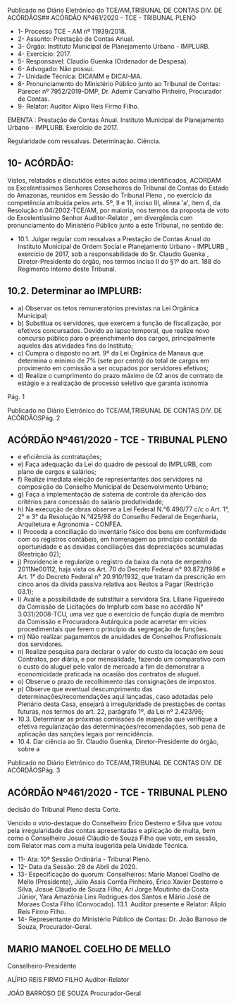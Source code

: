 Publicado  no  Diário  Eletrônico do TCE/AM,TRIBUNAL DE CONTAS DIV. DE ACÓRDÃOS## ACÓRDÃO Nº461/2020 - TCE - TRIBUNAL PLENO

- 1- Processo TCE - AM nº 11939/2018.
- 2- Assunto: Prestação de Contas Anual.
- 3- Órgão: Instituto Municipal de Planejamento Urbano - IMPLURB.
- 4- Exercício: 2017.
- 5- Responsável: Claudio Guenka (Ordenador de Despesa).
- 6- Advogado: Não possui.
- 7- Unidade Técnica: DICAMM e DICAI-MA.
- 8- Pronunciamento  do  Ministério  Público  junto  ao  Tribunal  de  Contas: Parecer  nº 7952/2019-DMP, Dr. Ademir Carvalho Pinheiro, Procurador de Contas.
- 9- Relator: Auditor Alípio Reis Firmo Filho.

EMENTA : Prestação de Contas  Anual. Instituto Municipal de  Planejamento  Urbano  -  IMPLURB. Exercício de 2017.

Regularidade com ressalvas. Determinação. Ciência.

## 10-  ACÓRDÃO:

Vistos, relatados e discutidos estes autos acima identificados, ACORDAM os Excelentíssimos Senhores Conselheiros do Tribunal de Contas do Estado do Amazonas, reunidos em Sessão do Tribunal Pleno , no exercício da competência atribuída pelos arts. 5º,  II  e  11,  inciso  III,  alínea  'a',  item  4,  da  Resolução  n.04/2002-TCE/AM, por  maioria, nos termos da proposta de voto do Excelentíssimo Senhor Auditor-Relator , em divergência com pronunciamento do Ministério Público junto a este Tribunal, no sentido de:

- 10.1. Julgar regular com ressalvas a Prestação de Contas Anual do Instituto Municipal  de  Ordem  Social  e  Planejamento  Urbano  -  IMPLURB , exercício  de  2017,  sob  a  responsabilidade  do Sr.  Claudio  Guenka , Diretor-Presidente  do  órgão,  nos  termos  inciso  II  do  §1º  do  art.  188  do Regimento Interno deste Tribunal.

## 10.2. Determinar ao IMPLURB:

- a) Observar  os  tetos  remuneratórios  previstas  na  Lei  Orgânica Municipal;
- b) Substitua os servidores, que exercem a função de fiscalização, por  efetivos  concursados.  Devido  ao  lapso  temporal,  que  realize novo concurso público para o preenchimento dos cargos, principalmente aqueles das atividades fins do Instituto;
- c) Cumpra  o  disposto  no  art.  9º  da  Lei  Orgânica  de  Manaus  que determina o mínimo de 7% (sete por cento) do total de cargos em provimento em comissão a ser ocupados por servidores efetivos;
- d) Realize o  cumprimento do prazo máximo de 02 anos de contrato de estágio e a realização de processo seletivo que garanta isonomia

Pág. 1

Publicado  no  Diário  Eletrônico do TCE/AM,TRIBUNAL DE CONTAS DIV. DE ACÓRDÃOSPág. 2

## ACÓRDÃO Nº461/2020 - TCE - TRIBUNAL PLENO

- e eficiência às contratações;
- e) Faça adequação da Lei do quadro de pessoal do IMPLURB, com plano de cargos e salários;
- f) Realize  imediata  eleição  de  representantes  dos  servidores  na composição do Conselho Municipal de Desenvolvimento Urbano;
- g)  Faça  a  implementação  de  sistema  de  controle  da  aferição  dos critérios para concessão do salário produtividade;
- h) Na  execução de obras observe a Lei Federal N.°6.496/77 c/c o Art.  1°,  2°  e  3°  da  Resolução  N.°425/98  do  Conselho  Federal  de Engenharia, Arquitetura e Agronomia - CONFEA.
- i) Proceda a conciliação do inventário físico dos bens em conformidade  com  os  registros  contábeis,  em  homenagem  ao princípio  contábil  da  oportunidade e  as  devidas  conciliações  das depreciações acumuladas (Restrição 02);
- j) Providencie e regularize o registro da baixa da nota de empenho 2011Ne00112, haja vista os Art. 70 do Decreto Federal n° 93.872/1986  e  Art.  1°  do  Decreto  Federal  n°  20.910/1932,  que tratam da prescrição em cinco anos da dívida passiva relativa aos Restos a Pagar (Restrição 03.1);
- l) Avalie a possibilidade  de  substituir a servidora  Sra.  Liliane Figueiredo  da  Comissão  de  Licitações  do  Implurb  com  base  no acórdão  N°  3.031/2008-TCU,  uma  vez  que  o  exercício  de  função dupla  de  membro  da  Comissão  e  Procuradora  Autárquica  pode acarretar em  vícios procedimentais que  ferem o princípio da segregação de funções.
- m) Não realizar pagamentos de anuidades de Conselhos Profissionais dos servidores.
- n) Realize  pesquisa  para  declarar  o  valor  do  custo  da  locação  em seus Contratos, por diária, e por mensalidade, fazendo um comparativo com o custo do aluguel pelo valor de mercado a fim de demonstrar a economicidade praticada na ocasião dos contratos de aluguel.
- o) Observe o prazo de recolhimento das consignações de impostos.
- p) Observe que eventual descumprimento das determinações/recomendações  aqui  lançadas,  caso  adotadas  pelo Plenário desta Casa, ensejará a irregularidade de prestações de contas  futuras,  nos  termos  do  art.  22,  parágrafo  1º,  da  Lei  nº 2.423/96;
- 10.3. Determinar as  próximas  comissões  de  inspeção  que  verifique  a  efetiva regularização das determinações/recomendações, sob pena de aplicação das sanções legais por reincidência.
- 10.4. Dar ciência ao Sr. Claudio Guenka, Diretor-Presidente do órgão, sobre a

Publicado  no  Diário  Eletrônico do TCE/AM,TRIBUNAL DE CONTAS DIV. DE ACÓRDÃOSPág. 3

## ACÓRDÃO Nº461/2020 - TCE - TRIBUNAL PLENO

decisão do Tribunal Pleno desta Corte.

Vencido o voto-destaque do Conselheiro Érico Desterro e Silva que votou pela irregularidade das contas apresentadas e aplicação de multa, bem como o Conselheiro Josué  Cláudio  de  Souza  Filho  que  voto,  em  sessão,  com  Relator  mas  com  a  multa isugerida pela Unidade Técnica.

- 11-  Ata: 10ª Sessão Ordinária - Tribunal Pleno.
- 12-  Data da Sessão: 28 de Abril de 2020.
- 13-  Especificação do quorum: Conselheiros: Mario Manoel Coelho de Mello (Presidente),  Júlio  Assis  Corrêa  Pinheiro,  Érico  Xavier  Desterro  e  Silva,  Josué Cláudio  de  Souza  Filho,  Ari  Jorge  Moutinho  da  Costa  Júnior,  Yara  Amazônia  Lins Rodrigues dos Santos e Mário José de Moraes Costa Filho (Convocado). 13.1. Auditor presente e Relator: Alípio Reis Firmo Filho.
- 14-  Representante  do  Ministério  Público  de  Contas: Dr. João  Barroso  de  Souza, Procurador-Geral.

## MARIO MANOEL COELHO DE MELLO

Conselheiro-Presidente

ALÍPIO REIS FIRMO FILHO Auditor-Relator

JOÃO BARROSO DE SOUZA Procurador-Geral